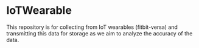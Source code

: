 # IoTWearable
This repository is for collecting from IoT wearables (fitbit-versa) and transmitting this data for storage as we aim to analyze the accuracy of the data.
